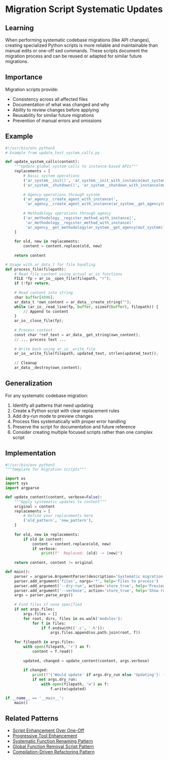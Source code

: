 # Migration Script Systematic Updates

## Learning

When performing systematic codebase migrations (like API changes), creating specialized Python scripts is more reliable and maintainable than manual edits or one-off sed commands. These scripts document the migration process and can be reused or adapted for similar future migrations.

## Importance

Migration scripts provide:
- Consistency across all affected files
- Documentation of what was changed and why
- Ability to review changes before applying
- Reusability for similar future migrations
- Prevention of manual errors and omissions

## Example

```python
#!/usr/bin/env python3
# Example from update_test_system_calls.py

def update_system_calls(content):
    """Update global system calls to instance-based APIs"""
    replacements = [
        # Basic system operations
        ('ar_system__init()', 'ar_system__init_with_instance(mut_system)'),  // EXAMPLE: Global API no longer exists
        ('ar_system__shutdown()', 'ar_system__shutdown_with_instance(mut_system)'),  // EXAMPLE: Global API no longer exists
        
        # Agency operations through system
        ('ar_agency__create_agent_with_instance(', 
         'ar_agency__create_agent_with_instance(ar_system__get_agency(mut_system), '),
        
        # Methodology operations through agency
        ('ar_methodology__register_method_with_instance(',
         'ar_methodology__register_method_with_instance('
         'ar_agency__get_methodology(ar_system__get_agency(mut_system)), ')
    ]
    
    for old, new in replacements:
        content = content.replace(old, new)
    
    return content

# Usage with ar_data_t for file handling
def process_file(filepath):
    # Read file content using actual ar_io functions
    FILE *fp = ar_io__open_file(filepath, "r");
    if (!fp) return;
    
    # Read content into string
    char buffer[4096];
    ar_data_t *own_content = ar_data__create_string("");
    while (ar_io__read_line(fp, buffer, sizeof(buffer), filepath)) {
        // Append to content
    }
    ar_io__close_file(fp);
    
    # Process content
    const char *ref_text = ar_data__get_string(own_content);
    // ... process text ...
    
    # Write back using ar_io__write_file
    ar_io__write_file(filepath, updated_text, strlen(updated_text));
    
    // Cleanup
    ar_data__destroy(own_content);
```

## Generalization

For any systematic codebase migration:
1. Identify all patterns that need updating
2. Create a Python script with clear replacement rules
3. Add dry-run mode to preview changes
4. Process files systematically with proper error handling
5. Preserve the script for documentation and future reference
6. Consider creating multiple focused scripts rather than one complex script

## Implementation

```python
#!/usr/bin/env python3
"""Template for migration scripts"""

import os
import sys
import argparse

def update_content(content, verbose=False):
    """Apply systematic updates to content"""
    original = content
    replacements = [
        # Define your replacements here
        ('old_pattern', 'new_pattern'),
    ]
    
    for old, new in replacements:
        if old in content:
            content = content.replace(old, new)
            if verbose:
                print(f"  Replaced: {old} -> {new}")
    
    return content, content != original

def main():
    parser = argparse.ArgumentParser(description='Systematic migration script')
    parser.add_argument('files', nargs='*', help='Files to process')
    parser.add_argument('--dry-run', action='store_true', help='Preview changes')
    parser.add_argument('--verbose', action='store_true', help='Show replacements')
    args = parser.parse_args()
    
    # Find files if none specified
    if not args.files:
        args.files = []
        for root, dirs, files in os.walk('modules'):
            for f in files:
                if f.endswith(('.c', '.h')):
                    args.files.append(os.path.join(root, f))
    
    for filepath in args.files:
        with open(filepath, 'r') as f:
            content = f.read()
        
        updated, changed = update_content(content, args.verbose)
        
        if changed:
            print(f"{'Would update' if args.dry_run else 'Updating'}: {filepath}")
            if not args.dry_run:
                with open(filepath, 'w') as f:
                    f.write(updated)

if __name__ == '__main__':
    main()
```

## Related Patterns
- [Script Enhancement Over One-Off](script-enhancement-over-one-off.md)
- [Progressive Tool Enhancement](progressive-tool-enhancement.md)
- [Systematic Function Renaming Pattern](systematic-function-renaming-pattern.md)
- [Global Function Removal Script Pattern](global-function-removal-script-pattern.md)
- [Compilation-Driven Refactoring Pattern](compilation-driven-refactoring-pattern.md)